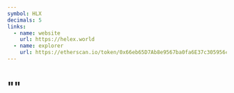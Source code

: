 ```yaml
---
symbol: HLX
decimals: 5
links:
  - name: website
    url: https://helex.world
  - name: explorer
    url: https://etherscan.io/token/0x66eb65D7Ab8e9567ba0fa6E37c305956c5341574
---
```


# ""
